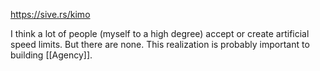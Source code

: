 https://sive.rs/kimo

I think a lot of people (myself to a high degree) accept or create artificial speed limits. But there are none. This realization is probably important to building [[Agency]].